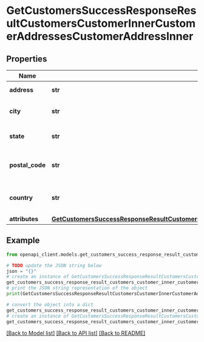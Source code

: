 # GetCustomersSuccessResponseResultCustomersCustomerInnerCustomerAddressesCustomerAddressInner


## Properties

Name | Type | Description | Notes
------------ | ------------- | ------------- | -------------
**address** | **str** | Forwarding address | 
**city** | **str** | City of the forwarding address | 
**state** | **str** | State of the forwarding address | 
**postal_code** | **str** | Postal code of the forwarding address | 
**country** | **str** | Country of the forwarding address | 
**attributes** | [**GetCustomersSuccessResponseResultCustomersCustomerInnerCustomerAddressesCustomerAddressInnerAttributes**](GetCustomersSuccessResponseResultCustomersCustomerInnerCustomerAddressesCustomerAddressInnerAttributes.md) |  | [optional] 

## Example

```python
from openapi_client.models.get_customers_success_response_result_customers_customer_inner_customer_addresses_customer_address_inner import GetCustomersSuccessResponseResultCustomersCustomerInnerCustomerAddressesCustomerAddressInner

# TODO update the JSON string below
json = "{}"
# create an instance of GetCustomersSuccessResponseResultCustomersCustomerInnerCustomerAddressesCustomerAddressInner from a JSON string
get_customers_success_response_result_customers_customer_inner_customer_addresses_customer_address_inner_instance = GetCustomersSuccessResponseResultCustomersCustomerInnerCustomerAddressesCustomerAddressInner.from_json(json)
# print the JSON string representation of the object
print(GetCustomersSuccessResponseResultCustomersCustomerInnerCustomerAddressesCustomerAddressInner.to_json())

# convert the object into a dict
get_customers_success_response_result_customers_customer_inner_customer_addresses_customer_address_inner_dict = get_customers_success_response_result_customers_customer_inner_customer_addresses_customer_address_inner_instance.to_dict()
# create an instance of GetCustomersSuccessResponseResultCustomersCustomerInnerCustomerAddressesCustomerAddressInner from a dict
get_customers_success_response_result_customers_customer_inner_customer_addresses_customer_address_inner_from_dict = GetCustomersSuccessResponseResultCustomersCustomerInnerCustomerAddressesCustomerAddressInner.from_dict(get_customers_success_response_result_customers_customer_inner_customer_addresses_customer_address_inner_dict)
```
[[Back to Model list]](../README.md#documentation-for-models) [[Back to API list]](../README.md#documentation-for-api-endpoints) [[Back to README]](../README.md)


